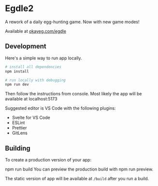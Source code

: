 # Egdle2

A rework of a daily egg-hunting game. Now with new game modes!

Available at [okayeg.com/egdle](https://okayeg.com/egdle)

## Development
Here's a simple way to run app locally.

```bash
# install all dependencies
npm install

# run locally with debugging
npm run dev
```
Then follow the instructions from console. Most likely the app will be available at localhost:5173

Suggested editor is VS Code with the following plugins:

* Svelte for VS Code
* ESLint
* Prettier
* GitLens

## Building
To create a production version of your app:

npm run build
You can preview the production build with npm run preview.

The static version of app will be available at `/build` after you run a build.
